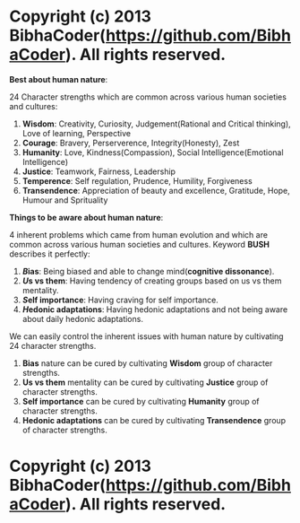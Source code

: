 # Copyright (c) 2013 BibhaCoder(https://github.com/BibhaCoder). All rights reserved.

**Best about human nature**:

24 Character strengths which are common across various human societies and cultures:

1) **Wisdom**: Creativity, Curiosity, Judgement(Rational and Critical thinking), Love of learning, Perspective
2) **Courage**: Bravery, Perserverence, Integrity(Honesty), Zest
3) **Humanity**: Love, Kindness(Compassion), Social Intelligence(Emotional Intelligence)
4) **Justice**: Teamwork, Fairness, Leadership
5) **Temperence**: Self regulation, Prudence, Humility, Forgiveness
6) **Transendence**: Appreciation of beauty and excellence, Gratitude, Hope, Humour and Sprituality

**Things to be aware about human nature**:

4 inherent problems which came from human evolution and which are common across various human societies and cultures. Keyword **BUSH** describes it perfectly:

1) ***B*ias**: Being biased and able to change mind(**cognitive dissonance**).
2) ***U*s vs them**: Having tendency of creating groups based on us vs them mentality.
3) ***S*elf importance**: Having craving for self importance.
4) ***H*edonic adaptations**: Having hedonic adaptations and not being aware about daily hedonic adaptations.

We can easily control the inherent issues with human nature by cultivating 24 character strengths.

1) **Bias** nature can be cured by cultivating **Wisdom** group of character strengths.
2) **Us vs them** mentality can be cured by cultivating **Justice** group of character strengths.
3) **Self importance** can be cured by cultivating **Humanity** group of character strengths.
4) **Hedonic adaptations** can be cured by cultivating **Transendence** group of character strengths.

# Copyright (c) 2013 BibhaCoder(https://github.com/BibhaCoder). All rights reserved.

